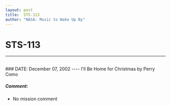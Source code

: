 ```yaml
---
layout: post
title:  STS-113
author: "NASA: Music to Wake Up By"
---
```


# STS-113
----
<br/>
### DATE: December 07, 2002
----
I'll Be Home for Christmas by Perry Como

##### Comment:
* No mission comment
